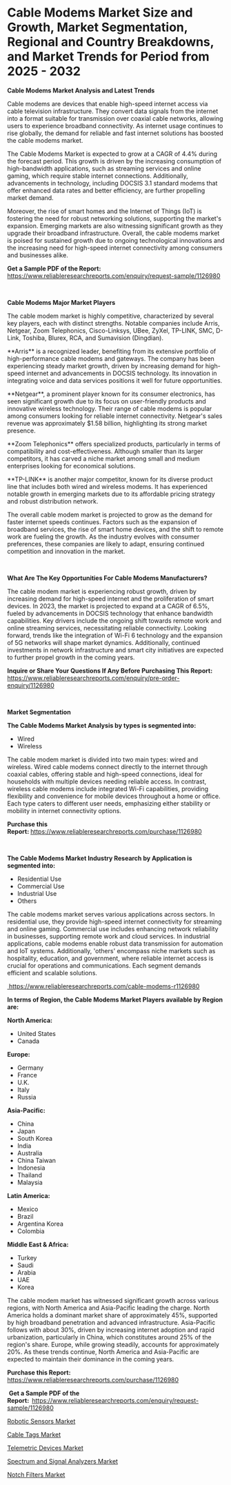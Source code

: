 <p><h1>Cable Modems Market Size and Growth, Market Segmentation, Regional and Country Breakdowns, and Market Trends for Period from 2025 -  2032</h1></p><p><strong>Cable Modems Market Analysis and Latest Trends</strong></p>
<p><p>Cable modems are devices that enable high-speed internet access via cable television infrastructure. They convert data signals from the internet into a format suitable for transmission over coaxial cable networks, allowing users to experience broadband connectivity. As internet usage continues to rise globally, the demand for reliable and fast internet solutions has boosted the cable modems market.</p><p>The Cable Modems Market is expected to grow at a CAGR of 4.4% during the forecast period. This growth is driven by the increasing consumption of high-bandwidth applications, such as streaming services and online gaming, which require stable internet connections. Additionally, advancements in technology, including DOCSIS 3.1 standard modems that offer enhanced data rates and better efficiency, are further propelling market demand. </p><p>Moreover, the rise of smart homes and the Internet of Things (IoT) is fostering the need for robust networking solutions, supporting the market's expansion. Emerging markets are also witnessing significant growth as they upgrade their broadband infrastructure. Overall, the cable modems market is poised for sustained growth due to ongoing technological innovations and the increasing need for high-speed internet connectivity among consumers and businesses alike.</p></p>
<p><strong>Get a Sample PDF of the Report:&nbsp;</strong> <a href="https://www.reliableresearchreports.com/enquiry/request-sample/1126980?utm_campaign=13&utm_medium=2&utm_source=Github&utm_content=ia&utm_term=06042025&utm_id=cable-modems">https://www.reliableresearchreports.com/enquiry/request-sample/1126980</a></p>
<p>&nbsp;</p>
<p><strong>Cable Modems Major Market Players</strong></p>
<p><p>The cable modem market is highly competitive, characterized by several key players, each with distinct strengths. Notable companies include Arris, Netgear, Zoom Telephonics, Cisco-Linksys, UBee, ZyXel, TP-LINK, SMC, D-Link, Toshiba, Blurex, RCA, and Sumavision (Dingdian).</p><p>**Arris** is a recognized leader, benefiting from its extensive portfolio of high-performance cable modems and gateways. The company has been experiencing steady market growth, driven by increasing demand for high-speed internet and advancements in DOCSIS technology. Its innovation in integrating voice and data services positions it well for future opportunities.</p><p>**Netgear**, a prominent player known for its consumer electronics, has seen significant growth due to its focus on user-friendly products and innovative wireless technology. Their range of cable modems is popular among consumers looking for reliable internet connectivity. Netgear's sales revenue was approximately $1.58 billion, highlighting its strong market presence.</p><p>**Zoom Telephonics** offers specialized products, particularly in terms of compatibility and cost-effectiveness. Although smaller than its larger competitors, it has carved a niche market among small and medium enterprises looking for economical solutions.</p><p>**TP-LINK** is another major competitor, known for its diverse product line that includes both wired and wireless modems. It has experienced notable growth in emerging markets due to its affordable pricing strategy and robust distribution network.</p><p>The overall cable modem market is projected to grow as the demand for faster internet speeds continues. Factors such as the expansion of broadband services, the rise of smart home devices, and the shift to remote work are fueling the growth. As the industry evolves with consumer preferences, these companies are likely to adapt, ensuring continued competition and innovation in the market.</p></p>
<p>&nbsp;</p>
<p><strong>What Are The Key Opportunities For Cable Modems Manufacturers?</strong></p>
<p><p>The cable modem market is experiencing robust growth, driven by increasing demand for high-speed internet and the proliferation of smart devices. In 2023, the market is projected to expand at a CAGR of 6.5%, fueled by advancements in DOCSIS technology that enhance bandwidth capabilities. Key drivers include the ongoing shift towards remote work and online streaming services, necessitating reliable connectivity. Looking forward, trends like the integration of Wi-Fi 6 technology and the expansion of 5G networks will shape market dynamics. Additionally, continued investments in network infrastructure and smart city initiatives are expected to further propel growth in the coming years.</p></p>
<p><strong>Inquire or Share Your Questions If Any Before Purchasing This Report:</strong> <a href="https://www.reliableresearchreports.com/enquiry/pre-order-enquiry/1126980?utm_campaign=13&utm_medium=2&utm_source=Github&utm_content=ia&utm_term=06042025&utm_id=cable-modems">https://www.reliableresearchreports.com/enquiry/pre-order-enquiry/1126980</a></p>
<p>&nbsp;</p>
<p><strong>Market Segmentation</strong></p>
<p><strong>The Cable Modems Market Analysis by types is segmented into:</strong></p>
<p><ul><li>Wired</li><li>Wireless</li></ul></p>
<p><p>The cable modem market is divided into two main types: wired and wireless. Wired cable modems connect directly to the internet through coaxial cables, offering stable and high-speed connections, ideal for households with multiple devices needing reliable access. In contrast, wireless cable modems include integrated Wi-Fi capabilities, providing flexibility and convenience for mobile devices throughout a home or office. Each type caters to different user needs, emphasizing either stability or mobility in internet connectivity options.</p></p>
<p><strong>Purchase this Report:&nbsp;</strong><a href="https://www.reliableresearchreports.com/purchase/1126980?utm_campaign=13&utm_medium=2&utm_source=Github&utm_content=ia&utm_term=06042025&utm_id=cable-modems">https://www.reliableresearchreports.com/purchase/1126980</a></p>
<p>&nbsp;</p>
<p><strong>The Cable Modems Market Industry Research by Application is segmented into:</strong></p>
<p><ul><li>Residential Use</li><li>Commercial Use</li><li>Industrial Use</li><li>Others</li></ul></p>
<p><p>The cable modems market serves various applications across sectors. In residential use, they provide high-speed internet connectivity for streaming and online gaming. Commercial use includes enhancing network reliability in businesses, supporting remote work and cloud services. In industrial applications, cable modems enable robust data transmission for automation and IoT systems. Additionally, 'others' encompass niche markets such as hospitality, education, and government, where reliable internet access is crucial for operations and communications. Each segment demands efficient and scalable solutions.</p></p>
<p><a href="https://www.reliableresearchreports.com/cable-modems-r1126980?utm_campaign=13&utm_medium=2&utm_source=Github&utm_content=ia&utm_term=06042025&utm_id=cable-modems">&nbsp;https://www.reliableresearchreports.com/cable-modems-r1126980</a></p>
<p><strong>In terms of Region, the Cable Modems Market Players available by Region are:</strong></p>
<p>
    <p> <strong> North America: </strong>
        <ul>
            <li>United States</li>
            <li>Canada</li>
        </ul>
        </p> 
    <p> <strong> Europe: </strong>
        <ul>
            <li>Germany</li>
            <li>France</li>
            <li>U.K.</li>
            <li>Italy</li>
            <li>Russia</li>
        </ul>
        </p> 
    <p> <strong> Asia-Pacific: </strong>
        <ul>
            <li>China</li>
            <li>Japan</li>
            <li>South Korea</li>
            <li>India</li>
            <li>Australia</li>
            <li>China Taiwan</li>
            <li>Indonesia</li>
            <li>Thailand</li>
            <li>Malaysia</li>
        </ul>
        </p> 
    <p> <strong> Latin America: </strong>
        <ul>
            <li>Mexico</li>
            <li>Brazil</li>
            <li>Argentina Korea</li>
            <li>Colombia</li>
        </ul>
        </p> 
    <p> <strong> Middle East & Africa: </strong>
        <ul>
            <li>Turkey</li>
            <li>Saudi</li>
            <li>Arabia</li>
            <li>UAE</li>
            <li>Korea</li>
        </ul>
    </p>
    </p>
<p><p>The cable modem market has witnessed significant growth across various regions, with North America and Asia-Pacific leading the charge. North America holds a dominant market share of approximately 45%, supported by high broadband penetration and advanced infrastructure. Asia-Pacific follows with about 30%, driven by increasing internet adoption and rapid urbanization, particularly in China, which constitutes around 25% of the region's share. Europe, while growing steadily, accounts for approximately 20%. As these trends continue, North America and Asia-Pacific are expected to maintain their dominance in the coming years.</p></p>
<p><strong>Purchase this Report: </strong><a href="https://www.reliableresearchreports.com/purchase/1126980?utm_campaign=13&utm_medium=2&utm_source=Github&utm_content=ia&utm_term=06042025&utm_id=cable-modems">https://www.reliableresearchreports.com/purchase/1126980</a></p>
<p>&nbsp;<strong>Get a Sample PDF of the Report:&nbsp;&nbsp;</strong><a href="https://www.reliableresearchreports.com/enquiry/request-sample/1126980?utm_campaign=13&utm_medium=2&utm_source=Github&utm_content=ia&utm_term=06042025&utm_id=cable-modems">https://www.reliableresearchreports.com/enquiry/request-sample/1126980</a></p>
<p><strong></strong></p>
<p><p><a href="https://github.com/sgroitrieu7f/Market-Research-Report-List-1/blob/main/robotic-sensors-market.md?utm_campaign=13&utm_medium=2&utm_source=Github&utm_content=ia&utm_term=06042025&utm_id=cable-modems">Robotic Sensors Market</a></p><p><a href="https://github.com/paullsiskec4/Market-Research-Report-List-1/blob/main/cable-tags-market.md?utm_campaign=13&utm_medium=2&utm_source=Github&utm_content=ia&utm_term=06042025&utm_id=cable-modems">Cable Tags Market</a></p><p><a href="https://github.com/zhininzacher/Market-Research-Report-List-1/blob/main/telemetric-devices-market.md?utm_campaign=13&utm_medium=2&utm_source=Github&utm_content=ia&utm_term=06042025&utm_id=cable-modems">Telemetric Devices Market</a></p><p><a href="https://github.com/roehrtizonov/Market-Research-Report-List-1/blob/main/spectrum-and-signal-analyzers-market.md?utm_campaign=13&utm_medium=2&utm_source=Github&utm_content=ia&utm_term=06042025&utm_id=cable-modems">Spectrum and Signal Analyzers Market</a></p><p><a href="https://github.com/donsonjupa/Market-Research-Report-List-1/blob/main/notch-filters-market.md?utm_campaign=13&utm_medium=2&utm_source=Github&utm_content=ia&utm_term=06042025&utm_id=cable-modems">Notch Filters Market</a></p></p>